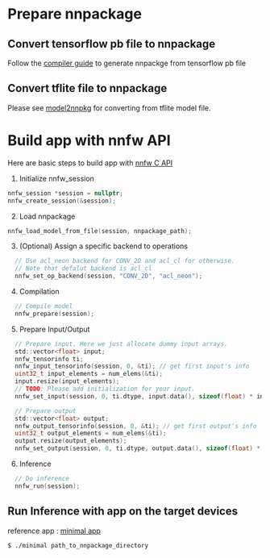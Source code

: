 # Prepare nnpackage

## Convert tensorflow pb file to nnpackage
Follow the [compiler guide](https://github.com/Samsung/ONE/blob/master/docs/nncc/v1.0.0/tutorial.md) to generate nnpackge from tensorflow pb file

## Convert tflite file to nnpackage
Please see [model2nnpkg](https://github.com/Samsung/ONE/tree/master/tools/nnpackage_tool/model2nnpkg) for converting from tflite model file.

# Build app with nnfw API

Here are basic steps to build app with [nnfw C API](https://github.com/Samsung/ONE/blob/master/runtime/onert/api/include/nnfw.h)

1) Initialize nnfw_session
``` c
nnfw_session *session = nullptr;
nnfw_create_session(&session);
```
2) Load nnpackage
``` c
nnfw_load_model_from_file(session, nnpackage_path);
```
3) (Optional) Assign a specific backend to operations
``` c
  // Use acl_neon backend for CONV_2D and acl_cl for otherwise.
  // Note that defalut backend is acl_cl
  nnfw_set_op_backend(session, "CONV_2D", "acl_neon");
```

4) Compilation
``` c
  // Compile model
  nnfw_prepare(session);
```

5) Prepare Input/Output
``` c
  // Prepare input. Here we just allocate dummy input arrays.
  std::vector<float> input;
  nnfw_tensorinfo ti;
  nnfw_input_tensorinfo(session, 0, &ti); // get first input's info
  uint32_t input_elements = num_elems(&ti);
  input.resize(input_elements);
  // TODO: Please add initialization for your input.
  nnfw_set_input(session, 0, ti.dtype, input.data(), sizeof(float) * input_elements);

  // Prepare output
  std::vector<float> output;
  nnfw_output_tensorinfo(session, 0, &ti); // get first output's info
  uint32_t output_elements = num_elems(&ti);
  output.resize(output_elements);
  nnfw_set_output(session, 0, ti.dtype, output.data(), sizeof(float) * output_elements);
```
6) Inference
``` c
  // Do inference
  nnfw_run(session);
```
## Run Inference with app on the target devices
reference app : [minimal app](https://github.com/Samsung/ONE/blob/master/runtime/onert/sample/minimal)

```
$ ./minimal path_to_nnpackage_directory
```
